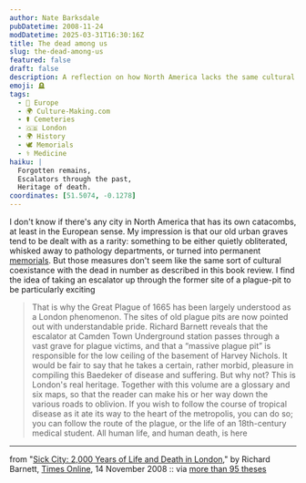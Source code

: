 ```yaml
---
author: Nate Barksdale
pubDatetime: 2008-11-24
modDatetime: 2025-03-31T16:30:16Z
title: The dead among us
slug: the-dead-among-us
featured: false
draft: false
description: A reflection on how North America lacks the same cultural coexistence with the dead that can be found in European cities, particularly regarding London’s plague pits.
emoji: 🪦
tags:
  - 🍷 Europe
  - 🌍 Culture-Making.com
  - ⚰️ Cemeteries
  - 🇬🇧 London
  - 🌍 History
  - 🕊️ Memorials
  - ⚕️ Medicine
haiku: |
  Forgotten remains,  
  Escalators through the past,  
  Heritage of death.
coordinates: [51.5074, -0.1278]
---
```


I don't know if there's any city in North America that has its own catacombs, at least in the European sense. My impression is that our old urban graves tend to be dealt with as a rarity: something to be either quietly obliterated, whisked away to pathology departments, or turned into permanent [memorials](http://web.archive.org/web/20120913081458/http://www.africanburialground.gov/ABG_Main.htm). But those measures don't seem like the same sort of cultural coexistance with the dead in number as described in this book review. I find the idea of taking an escalator up through the former site of a plague-pit to be particularly exciting

> That is why the Great Plague of 1665 has been largely understood as a London phenomenon. The sites of old plague pits are now pointed out with understandable pride. Richard Barnett reveals that the escalator at Camden Town Underground station passes through a vast grave for plague victims, and that a “massive plague pit” is responsible for the low ceiling of the basement of Harvey Nichols. It would be fair to say that he takes a certain, rather morbid, pleasure in compiling this Baedeker of disease and suffering. But why not? This is London's real heritage. Together with this volume are a glossary and six maps, so that the reader can make his or her way down the various roads to oblivion. If you wish to follow the course of tropical disease as it ate its way to the heart of the metropolis, you can do so; you can follow the route of the plague, or the life of an 18th-century medical student. All human life, and human death, is here

---

from "[Sick City: 2,000 Years of Life and Death in London](http://entertainment.timesonline.co.uk/tol/arts_and_entertainment/books/book_reviews/article5153780.ece)," by Richard Barnett, [Times Online](http://entertainment.timesonline.co.uk/tol/arts_and_entertainment/books/book_reviews/article5153780.ece), 14 November 2008 :: via [more than 95 theses](https://www.google.com/search?q=%22more%20than%2095%20theses%22%20ayjay.tumblr.com)
